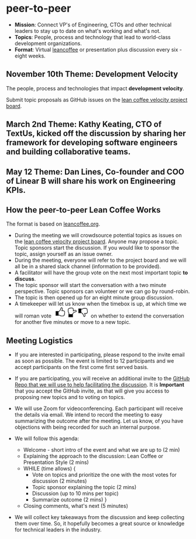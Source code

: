 # peer-to-peer

- **Mission**: Connect VP's of Engineering, CTOs and other technical leaders to stay up to date on what's working and what's not.
- **Topics**: People, process and technology that lead to world-class development organizations.
- **Format**: Virtual [leancoffee](https://leancoffee.org) or presentation plus discussion every six - eight weeks.

## November 10th Theme: Development Velocity

The people, process and technologies that impact **development velocity**.

Submit topic proposals as GitHub issues on the [lean coffee velocity project board](https://github.com/profiq/P2P-Tech-Roundtable/projects/1).

## March 2nd Theme: Kathy Keating, CTO of TextUs, kicked off the discussion by sharing her framework for developing software engineers and building collaborative teams.

## May 12 Theme: Dan Lines, Co-founder and COO of Linear B will share his work on Engineering KPIs.

## How the peer-to-peer Lean Coffee Works

The format is based on [leancoffee.org](https://leancoffee.org/).

- During the meeting we will crowdsource potential topics as issues on the [lean coffee velocity project board](https://github.com/profiq/peer-to-peer/projects/1). Anyone may propose a topic. Topic sponsors start the discussion. If you would like to sponsor the topic, assign yourself as an issue owner.
- During the meeting, everyone will refer to the project board and we will all be in a shared slack channel (information to be provided).
- A facilitator will have the group vote on the next most important topic **to discuss**.
- The topic sponsor will start the conversation with a two minute perspective. Topic sponsors can volunteer or we can go by round-robin.
- The topic is then opened up for an eight minute group discussion.
- A timekeeper will let us know when the timebox is up, at which time we will roman vote ![roman vote](images/roman_vote.png) on whether to extend the conversation for another five minutes or move to a new topic.

## Meeting Logistics

- If you are interested in participating, please respond to the invite email as soon as possible. The event is limited to 12 participants and we accept participants on the first come first served basis.

- If you are participating, you will receive an additional invite to the [GitHub Repo that we will use to help facilitating the discussion](https://github.com/profiq/peer-to-peer). It is **Important** that you accept the GitHub invite, as that will give you access to proposing new topics and to voting on topics.

- We will use Zoom for videoconferencing. Each participant will receive the details via email. We intend to record the meeting to easy summarizing the outcome after the meeting. Let us know, of you have objections with being recorded for such an internal purpose.

- We will follow this agenda:
    - Welcome - short intro of the event and what we are up to (2 min)
    - Explaining the approach to the discussion: Lean Coffee or Presentation Style (2 mins)
    - WHILE (time allows) {
        - Vote on topics and prioritize the one with the most votes for discussion (2 minutes)
        - Topic sponsor explaining the topic (2 mins)
        - Discussion (up to 10 mins per topic)
        - Summarize outcome (2 mins)
      }
    - Closing comments, what's next (5 minutes)
    
-  We will collect key takeaways from the discussion and keep collecting them over time. So, it hopefully becomes a great source or knowledge for technical leaders in the industry.

